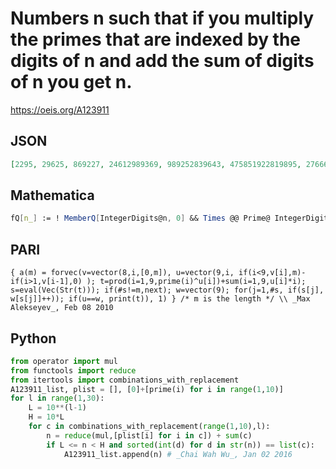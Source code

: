 # Numbers n such that if you multiply the primes that are indexed by the digits of n and add the sum of digits of n you get n\.
https://oeis.org/A123911
## JSON
```JSON
[2295, 29625, 869227, 24612989369, 989252839643, 475851922819895, 2766613478748294, 383649822198994888719136, 753247689895391625667326763984815199]
```
## Mathematica
```Mathematica
fQ[n_] := ! MemberQ[IntegerDigits@n, 0] && Times @@ Prime@ IntegerDigits@n + Plus @@ IntegerDigits@n == n; Do[ If[fQ@n, Print@n], {n, 2*10^9}]
```
## PARI
```PARI
{ a(m) = forvec(v=vector(8,i,[0,m]), u=vector(9,i, if(i<9,v[i],m)-if(i>1,v[i-1],0) ); t=prod(i=1,9,prime(i)^u[i])+sum(i=1,9,u[i]*i); s=eval(Vec(Str(t))); if(#s!=m,next); w=vector(9); for(j=1,#s, if(s[j], w[s[j]]++)); if(u==w, print(t)), 1) } /* m is the length */ \\ _Max Alekseyev_, Feb 08 2010
```
## Python
```Python
from operator import mul
from functools import reduce
from itertools import combinations_with_replacement
A123911_list, plist = [], [0]+[prime(i) for i in range(1,10)]
for l in range(1,30):
    L = 10**(l-1)
    H = 10*L
    for c in combinations_with_replacement(range(1,10),l):
        n = reduce(mul,[plist[i] for i in c]) + sum(c)
        if L <= n < H and sorted(int(d) for d in str(n)) == list(c):
            A123911_list.append(n) # _Chai Wah Wu_, Jan 02 2016
```
